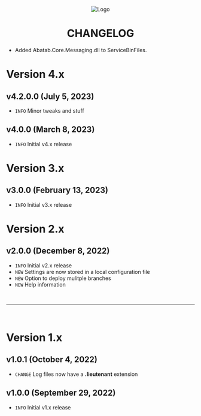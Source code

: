 <div align="center">

![Logo][Logo]

# CHANGELOG

</div>

* Added Abatab.Core.Messaging.dll to ServiceBinFiles.

# Version 4.x

## v4.2.0.0 (July 5, 2023)

* `INFO` Minor tweaks and stuff

## v4.0.0 (March 8, 2023)

* `INFO` Initial v4.x release

# Version 3.x

## v3.0.0 (February 13, 2023)

* `INFO` Initial v3.x release

# Version 2.x

## v2.0.0 (December 8, 2022)

* `INFO` Initial v2.x release
* `NEW` Settings are now stored in a local configuration file
* `NEW` Option to deploy mulitple branches
* `NEW` Help information

<br>

***

<br>

# Version 1.x

## v1.0.1 (October 4, 2022)

* `CHANGE` Log files now have a **.lieutenant** extension

## v1.0.0 (September 29, 2022)

* `INFO`  Initial v1.x release

[Logo]: ../resources/images/logos/AbatabLieutenantLogo.png